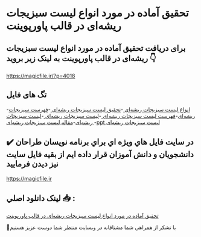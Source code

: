 # تحقیق آماده در مورد انواع لیست سبزیجات ریشه‌ای در قالب پاورپوینت

## برای دریافت تحقیق آماده در مورد انواع لیست سبزیجات ریشه‌ای در قالب پاورپوینت به لینک زیر بروید 👇

https://magicfile.ir/?p=4018

## تگ های فایل

-[انواع لیست سبزیجات ریشه‌ای ](https://magicfile.ir/product/%d8%aa%d8%ad%d9%82%db%8c%d9%82-%d8%a7%d9%86%d9%88%d8%a7%d8%b9-%d9%84%db%8c%d8%b3%d8%aa-%d8%b3%d8%a8%d8%b2%db%8c%d8%ac%d8%a7%d8%aa-%d8%b1%db%8c%d8%b4%d9%87%d8%a7%db%8c-%d9%be%d8%a7%d9%88%d8%b1%d9%be%d9%88%db%8c%d9%86%d8%aa/)-[تحقیق لیست سبزیجات ریشه‌ای ](https://magicfile.ir/product/%d8%aa%d8%ad%d9%82%db%8c%d9%82-%d8%a7%d9%86%d9%88%d8%a7%d8%b9-%d9%84%db%8c%d8%b3%d8%aa-%d8%b3%d8%a8%d8%b2%db%8c%d8%ac%d8%a7%d8%aa-%d8%b1%db%8c%d8%b4%d9%87%d8%a7%db%8c-%d9%be%d8%a7%d9%88%d8%b1%d9%be%d9%88%db%8c%d9%86%d8%aa/)-[فهرست سبزیجات ریشه‌ای](https://magicfile.ir/product/%d8%aa%d8%ad%d9%82%db%8c%d9%82-%d8%a7%d9%86%d9%88%d8%a7%d8%b9-%d9%84%db%8c%d8%b3%d8%aa-%d8%b3%d8%a8%d8%b2%db%8c%d8%ac%d8%a7%d8%aa-%d8%b1%db%8c%d8%b4%d9%87%d8%a7%db%8c-%d9%be%d8%a7%d9%88%d8%b1%d9%be%d9%88%db%8c%d9%86%d8%aa/)-[فهرست لیست سبزیجات ریشه‌ای ](https://magicfile.ir/product/%d8%aa%d8%ad%d9%82%db%8c%d9%82-%d8%a7%d9%86%d9%88%d8%a7%d8%b9-%d9%84%db%8c%d8%b3%d8%aa-%d8%b3%d8%a8%d8%b2%db%8c%d8%ac%d8%a7%d8%aa-%d8%b1%db%8c%d8%b4%d9%87%d8%a7%db%8c-%d9%be%d8%a7%d9%88%d8%b1%d9%be%d9%88%db%8c%d9%86%d8%aa/)-[لیست سبزیجات ریشه‌ای ](https://magicfile.ir/product/%d8%aa%d8%ad%d9%82%db%8c%d9%82-%d8%a7%d9%86%d9%88%d8%a7%d8%b9-%d9%84%db%8c%d8%b3%d8%aa-%d8%b3%d8%a8%d8%b2%db%8c%d8%ac%d8%a7%d8%aa-%d8%b1%db%8c%d8%b4%d9%87%d8%a7%db%8c-%d9%be%d8%a7%d9%88%d8%b1%d9%be%d9%88%db%8c%d9%86%d8%aa/)-[لیست سبزیجات ریشه‌ای](https://magicfile.ir/product/%d8%aa%d8%ad%d9%82%db%8c%d9%82-%d8%a7%d9%86%d9%88%d8%a7%d8%b9-%d9%84%db%8c%d8%b3%d8%aa-%d8%b3%d8%a8%d8%b2%db%8c%d8%ac%d8%a7%d8%aa-%d8%b1%db%8c%d8%b4%d9%87%d8%a7%db%8c-%d9%be%d8%a7%d9%88%d8%b1%d9%be%d9%88%db%8c%d9%86%d8%aa/)-[مقاله لیست سبزیجات ریشه‌ای ](https://magicfile.ir/product/%d8%aa%d8%ad%d9%82%db%8c%d9%82-%d8%a7%d9%86%d9%88%d8%a7%d8%b9-%d9%84%db%8c%d8%b3%d8%aa-%d8%b3%d8%a8%d8%b2%db%8c%d8%ac%d8%a7%d8%aa-%d8%b1%db%8c%d8%b4%d9%87%d8%a7%db%8c-%d9%be%d8%a7%d9%88%d8%b1%d9%be%d9%88%db%8c%d9%86%d8%aa/)-[ppt لیست سبزیجات ریشه‌ای ](https://magicfile.ir/product/%d8%aa%d8%ad%d9%82%db%8c%d9%82-%d8%a7%d9%86%d9%88%d8%a7%d8%b9-%d9%84%db%8c%d8%b3%d8%aa-%d8%b3%d8%a8%d8%b2%db%8c%d8%ac%d8%a7%d8%aa-%d8%b1%db%8c%d8%b4%d9%87%d8%a7%db%8c-%d9%be%d8%a7%d9%88%d8%b1%d9%be%d9%88%db%8c%d9%86%d8%aa/)

## ✔️ در سايت فايل هاي ويژه اي براي برنامه نويسان طراحان دانشجويان و دانش آموزان قرار داده ايم از بقيه فايل سايت نيز ديدن فرماييد

https://magicfile.ir


## لينک دانلود اصلي 📥 :

[تحقیق آماده در مورد انواع لیست سبزیجات ریشه‌ای در قالب پاورپوینت](https://magicfile.ir/product/%d8%aa%d8%ad%d9%82%db%8c%d9%82-%d8%a7%d9%86%d9%88%d8%a7%d8%b9-%d9%84%db%8c%d8%b3%d8%aa-%d8%b3%d8%a8%d8%b2%db%8c%d8%ac%d8%a7%d8%aa-%d8%b1%db%8c%d8%b4%d9%87%d8%a7%db%8c-%d9%be%d8%a7%d9%88%d8%b1%d9%be%d9%88%db%8c%d9%86%d8%aa/) 


🙏با تشکر از همراهي شما مشتاقانه در وبسایت منتظر شما دوست عزیز هستیم

